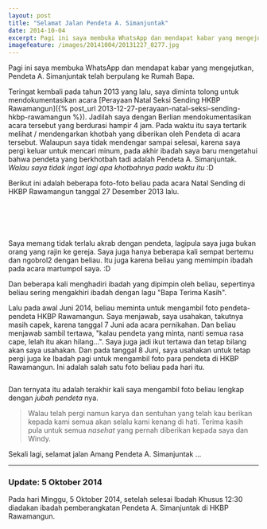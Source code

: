 ```yaml
---
layout: post
title: "Selamat Jalan Pendeta A. Simanjuntak"
date: 2014-10-04
excerpt: Pagi ini saya membuka WhatsApp dan mendapat kabar yang mengejutkan, Pendeta A. Simanjuntak telah berpulang ke Rumah Bapa.
imagefeature: /images/20141004/20131227_0277.jpg
---
```


Pagi ini saya membuka WhatsApp dan mendapat kabar yang mengejutkan, Pendeta A. Simanjuntak telah berpulang ke Rumah Bapa.

Teringat kembali pada tahun 2013 yang lalu, saya diminta tolong untuk mendokumentasikan acara [Perayaan Natal Seksi Sending HKBP Rawamangun]({% post_url 2013-12-27-perayaan-natal-seksi-sending-hkbp-rawamangun %}). Jadilah saya dengan Berlian mendokumentasikan acara tersebut yang berdurasi hampir 4 jam. Pada waktu itu saya tertarik melihat / mendengarkan khotbah yang diberikan oleh Pendeta di acara tersebut. Walaupun saya tidak mendengar sampai selesai, karena saya pergi keluar untuk mencari minum, pada akhir ibadah saya baru mengetahui bahwa pendeta yang berkhotbah tadi adalah Pendeta A. Simanjuntak.
_Walau saya tidak ingat lagi apa khotbahnya pada waktu itu_ :D

Berikut ini adalah beberapa foto-foto beliau pada acara Natal Sending di HKBP Rawamangun tanggal 27 Desember 2013 lalu.

<a href="//cdn.andremoreno.com/images/20141004/20131227_0209.jpg" class="swipebox" title=""><img src="//cdn.andremoreno.com/static/wait.gif" class="resize js_show loading_image" data-href="/images/20141004/20131227_0209.jpg" alt="" /></a>

<a href="//cdn.andremoreno.com/images/20141004/20131227_0211.jpg" class="swipebox" title=""><img src="//cdn.andremoreno.com/static/wait.gif" class="resize js_show loading_image" data-href="/images/20141004/20131227_0211.jpg" alt="" /></a>

<a href="//cdn.andremoreno.com/images/20141004/20131227_0277.jpg" class="swipebox" title=""><img src="//cdn.andremoreno.com/static/wait.gif" class="resize js_show loading_image" data-href="/images/20141004/20131227_0277.jpg" alt="" /></a>

&nbsp;

Saya memang tidak terlalu akrab dengan pendeta, lagipula saya juga bukan orang yang rajin ke gereja. Saya juga hanya beberapa kali sempat bertemu dan ngobrol2 dengan beliau. Itu juga karena beliau yang memimpin ibadah pada acara martumpol saya. :D

Dan beberapa kali menghadiri ibadah yang dipimpin oleh beliau, sepertinya beliau sering mengakhiri ibadah dengan lagu "Bapa Terima Kasih".

Lalu pada awal Juni 2014, beliau meminta untuk mengambil foto pendeta-pendeta HKBP Rawamangun. Saya menjawab, saya usahakan, takutnya masih capek, karena tanggal 7 Juni ada acara pernikahan. Dan beliau menjawab sambil tertawa, "kalau pendeta yang minta, nanti semua rasa cape, lelah itu akan hilang...". Saya juga jadi ikut tertawa dan tetap bilang akan saya usahakan. Dan pada tanggal 8 Juni, saya usahakan untuk tetap pergi juga ke Ibadah pagi untuk mengambil foto para pendeta di HKBP Rawamangun. Ini adalah salah satu foto beliau pada hari itu.

<a href="//cdn.andremoreno.com/images/20141004/20140608_0067.jpg" class="swipebox" title=""><img src="//cdn.andremoreno.com/static/wait.gif" class="resize js_show loading_image" data-href="/images/20141004/20140608_0067.jpg" alt="" /></a>

Dan ternyata itu adalah terakhir kali saya mengambil foto beliau lengkap dengan _jubah pendeta_ nya.

> Walau telah pergi namun karya dan sentuhan yang telah kau berikan kepada kami semua akan selalu kami kenang di hati.
> Terima kasih pula untuk semua *nasehat* yang pernah diberikan kepada saya dan Windy.

Sekali lagi, selamat jalan Amang Pendeta A. Simanjuntak ...

---

### Update: 5 Oktober 2014

Pada hari Minggu, 5 Oktober 2014, setelah selesai Ibadah Khusus 12:30 diadakan ibadah pemberangkatan Pendeta A. Simanjuntak di HKBP Rawamangun.


<a href="//cdn.andremoreno.com/images/20141004/20141005_0010.jpg" class="swipebox" title=""><img src="//cdn.andremoreno.com/static/wait.gif" class="resize js_show loading_image" data-href="/images/20141004/20141005_0010.jpg" alt="" /></a>

<a href="//cdn.andremoreno.com/images/20141004/20141005_0011.jpg" class="swipebox" title=""><img src="//cdn.andremoreno.com/static/wait.gif" class="resize js_show loading_image" data-href="/images/20141004/20141005_0011.jpg" alt="" /></a>

<a href="//cdn.andremoreno.com/images/20141004/20141005_0013.jpg" class="swipebox" title=""><img src="//cdn.andremoreno.com/static/wait.gif" class="resize js_show loading_image" data-href="/images/20141004/20141005_0013.jpg" alt="" /></a>

<a href="//cdn.andremoreno.com/images/20141004/20141005_0018.jpg" class="swipebox" title=""><img src="//cdn.andremoreno.com/static/wait.gif" class="resize js_show loading_image" data-href="/images/20141004/20141005_0018.jpg" alt="" /></a>

<a href="//cdn.andremoreno.com/images/20141004/20141005_0022.jpg" class="swipebox" title=""><img src="//cdn.andremoreno.com/static/wait.gif" class="resize js_show loading_image" data-href="/images/20141004/20141005_0022.jpg" alt="" /></a>

<a href="//cdn.andremoreno.com/images/20141004/20141005_0025.jpg" class="swipebox" title=""><img src="//cdn.andremoreno.com/static/wait.gif" class="resize js_show loading_image" data-href="/images/20141004/20141005_0025.jpg" alt="" /></a>

<a href="//cdn.andremoreno.com/images/20141004/20141005_0027.jpg" class="swipebox" title=""><img src="//cdn.andremoreno.com/static/wait.gif" class="resize js_show loading_image" data-href="/images/20141004/20141005_0027.jpg" alt="" /></a>

<a href="//cdn.andremoreno.com/images/20141004/20141005_0033.jpg" class="swipebox" title=""><img src="//cdn.andremoreno.com/static/wait.gif" class="resize js_show loading_image" data-href="/images/20141004/20141005_0033.jpg" alt="" /></a>

<a href="//cdn.andremoreno.com/images/20141004/20141005_0036.jpg" class="swipebox" title=""><img src="//cdn.andremoreno.com/static/wait.gif" class="resize js_show loading_image" data-href="/images/20141004/20141005_0036.jpg" alt="" /></a>

<a href="//cdn.andremoreno.com/images/20141004/20141005_0037.jpg" class="swipebox" title=""><img src="//cdn.andremoreno.com/static/wait.gif" class="resize js_show loading_image" data-href="/images/20141004/20141005_0037.jpg" alt="" /></a>

<a href="//cdn.andremoreno.com/images/20141004/20141005_0039.jpg" class="swipebox" title=""><img src="//cdn.andremoreno.com/static/wait.gif" class="resize js_show loading_image" data-href="/images/20141004/20141005_0039.jpg" alt="" /></a>

<a href="//cdn.andremoreno.com/images/20141004/20141005_0043.jpg" class="swipebox" title=""><img src="//cdn.andremoreno.com/static/wait.gif" class="resize js_show loading_image" data-href="/images/20141004/20141005_0043.jpg" alt="" /></a>

<a href="//cdn.andremoreno.com/images/20141004/20141005_0045.jpg" class="swipebox" title=""><img src="//cdn.andremoreno.com/static/wait.gif" class="resize js_show loading_image" data-href="/images/20141004/20141005_0045.jpg" alt="" /></a>

<a href="//cdn.andremoreno.com/images/20141004/20141005_0055.jpg" class="swipebox" title=""><img src="//cdn.andremoreno.com/static/wait.gif" class="resize js_show loading_image" data-href="/images/20141004/20141005_0055.jpg" alt="" /></a>

<a href="//cdn.andremoreno.com/images/20141004/20141005_0060.jpg" class="swipebox" title=""><img src="//cdn.andremoreno.com/static/wait.gif" class="resize js_show loading_image" data-href="/images/20141004/20141005_0060.jpg" alt="" /></a>